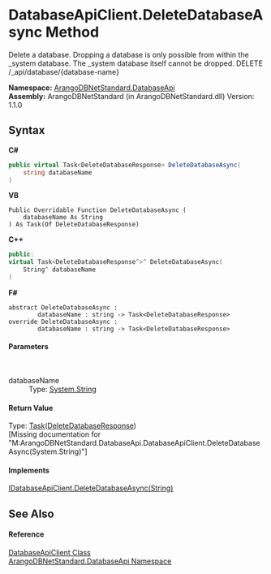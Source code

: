 # DatabaseApiClient.DeleteDatabaseAsync Method 
 

Delete a database. Dropping a database is only possible from within the _system database. The _system database itself cannot be dropped. DELETE /_api/database/{database-name}

**Namespace:**&nbsp;<a href="8ff26d37-924f-7675-e479-50002d06bb9e">ArangoDBNetStandard.DatabaseApi</a><br />**Assembly:**&nbsp;ArangoDBNetStandard (in ArangoDBNetStandard.dll) Version: 1.1.0

## Syntax

**C#**<br />
``` C#
public virtual Task<DeleteDatabaseResponse> DeleteDatabaseAsync(
	string databaseName
)
```

**VB**<br />
``` VB
Public Overridable Function DeleteDatabaseAsync ( 
	databaseName As String
) As Task(Of DeleteDatabaseResponse)
```

**C++**<br />
``` C++
public:
virtual Task<DeleteDatabaseResponse^>^ DeleteDatabaseAsync(
	String^ databaseName
)
```

**F#**<br />
``` F#
abstract DeleteDatabaseAsync : 
        databaseName : string -> Task<DeleteDatabaseResponse> 
override DeleteDatabaseAsync : 
        databaseName : string -> Task<DeleteDatabaseResponse> 
```


#### Parameters
&nbsp;<dl><dt>databaseName</dt><dd>Type: <a href="https://docs.microsoft.com/dotnet/api/system.string" target="_blank" rel="noopener noreferrer">System.String</a><br /></dd></dl>

#### Return Value
Type: <a href="https://docs.microsoft.com/dotnet/api/system.threading.tasks.task-1" target="_blank" rel="noopener noreferrer">Task</a>(<a href="0e3d6be1-9576-51f1-a155-09229489af63">DeleteDatabaseResponse</a>)<br />\[Missing <returns> documentation for "M:ArangoDBNetStandard.DatabaseApi.DatabaseApiClient.DeleteDatabaseAsync(System.String)"\]

#### Implements
<a href="7c935143-c158-b3cb-f172-bfd387322762">IDatabaseApiClient.DeleteDatabaseAsync(String)</a><br />

## See Also


#### Reference
<a href="5bc4e530-c688-14e5-3167-50be3b3b1173">DatabaseApiClient Class</a><br /><a href="8ff26d37-924f-7675-e479-50002d06bb9e">ArangoDBNetStandard.DatabaseApi Namespace</a><br />